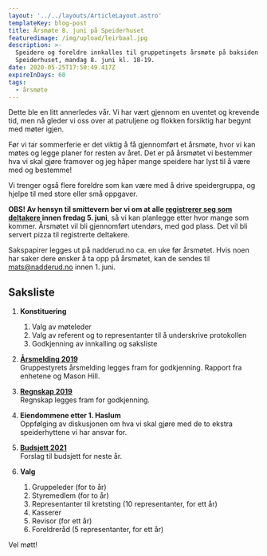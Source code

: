 ```yaml
---
layout: '../../layouts/ArticleLayout.astro'
templateKey: blog-post
title: Årsmøte 8. juni på Speiderhuset
featuredimage: /img/upload/leirbaal.jpg
description: >-
  Speidere og foreldre innkalles til gruppetingets årsmøte på baksiden av
  Speiderhuset, mandag 8. juni kl. 18-19.
date: 2020-05-25T17:50:49.417Z
expireInDays: 60
tags:
  - årsmøte
---
```

Dette ble en litt annerledes vår. Vi har vært gjennom en uventet og krevende tid, men nå gleder vi oss over at patruljene og flokken forsiktig har begynt med møter igjen.

Før vi tar sommerferie er det viktig å få gjennomført et årsmøte, hvor vi kan møtes og legge planer for resten av året. Det er på årsmøtet vi bestemmer hva vi skal gjøre framover og jeg håper mange speidere har lyst til å være med og bestemme!

Vi trenger også flere foreldre som kan være med å drive speidergruppa, og hjelpe til med store eller små oppgaver.

**OBS! Av hensyn til smittevern ber vi om at alle [registrerer seg som deltakere](https://forms.gle/iE3fKmLAgTMFDMmF8) innen fredag 5. juni**, så vi kan planlegge etter hvor mange som kommer. Årsmøtet vil bli gjennomført utendørs, med god plass. Det vil bli servert pizza til registrerte deltakere.

Sakspapirer legges ut på nadderud.no ca. en uke før årsmøtet. Hvis noen har saker dere ønsker å ta opp på årsmøtet, kan de sendes til [mats@nadderud.no](mailto:mats@nadderud.no) innen 1. juni.

## Saksliste

1. **Konstituering**

   1. Valg av møteleder
   2. Valg av referent og to representanter til å underskrive protokollen
   3. Godkjenning av innkalling og saksliste
2. **[Årsmelding 2019](https://docs.google.com/document/d/e/2PACX-1vQ7COFw5tgyFnr_ZJrzM8B7mMcC9r_8nU1Nmv1xeE348r3huOo9haochSbsRF5xlamFDyQ-_90jtya1/pub)**\
   Gruppestyrets årsmelding legges fram for godkjenning. Rapport fra enhetene og Mason Hill.
3. **[Regnskap 2019](https://drive.google.com/file/d/1w109Ti6FyHXvepxszRNdDByDCQDwuwb8/view?usp=sharing)**\
   Regnskap legges fram for godkjenning.
4. **Eiendommene etter 1. Haslum**\
   Oppfølging av diskusjonen om hva vi skal gjøre med de to ekstra speiderhyttene vi har ansvar for.
5. **[Budsjett 2021](https://docs.google.com/spreadsheets/d/e/2PACX-1vSEb-DOGxZX4M6YBHZX792HgYRenybNi89UdJz8tYYBI1V7D-8VzogTUzMEZdk--aeMgtJRIqsnJaYe/pubhtml?gid=0&single=true)**\
   Forslag til budsjett for neste år.
6. **Valg**

   1. Gruppeleder (for to år)
   2. Styremedlem (for to år)
   3. Representanter til kretsting (10 representanter, for ett år)
   4. Kasserer
   5. Revisor (for ett år)
   6. Foreldreråd (5 representanter, for ett år)

Vel møtt!